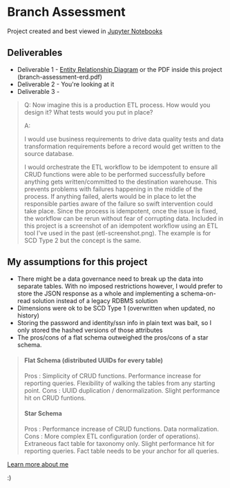 # Branch Assessment
Project created and best viewed in [Jupyter Notebooks](https://www.anaconda.com/products/individual)


## Deliverables
- Deliverable 1 - [Entity Relationship Diagram](https://dbdiagram.io/d/61fd6ea885022f4ee53ec996) or the PDF inside this project (branch-assessment-erd.pdf)
- Deliverable 2 - You're looking at it
- Deliverable 3 -
> Q: Now imagine this is a production ETL process. How would you design it? What tests would you put in place?
> 
> A:
>
> I would use business requirements to drive data quality tests and data transformation requirements before a record would get written to the source database.
>
>I would orchestrate the ETL workflow to be idempotent to ensure all CRUD functions were able to be performed successfully before anything gets written/committed to the destination warehouse. This prevents problems with failures happening in the middle of the process. If anything failed, alerts would be in place to let the responsible parties aware of the failure so swift intervention could take place. Since the process is idempotent, once the issue is fixed, the workflow can be rerun without fear of corrupting data. Included in this project is a screenshot of an idempotent workflow using an ETL tool I've used in the past (etl-screenshot.png). The example is for SCD Type 2 but the concept is the same. 

## My assumptions for this project
- There might be a data governance need to break up the data into separate tables. With no imposed restrictions however, I would prefer to store the JSON response as a whole and implementing a schema-on-read solution instead of a legacy RDBMS solution
- Dimensions were ok to be SCD Type 1 (overwritten when updated, no history)
- Storing the password and identity/ssn info in plain text was bait, so I only stored the hashed versions of those attributes
- The pros/cons of a flat schema outweighed the pros/cons of a star schema.

> #### Flat Schema (distributed UUIDs for every table)
> Pros : Simplicity of CRUD functions. Performance increase for reporting queries. Flexibility of walking the tables from any starting point.
> Cons : UUID duplication / denormalization. Slight performance hit on CRUD funtions.
>
> #### Star Schema
> Pros : Performance increase of CRUD functions. Data normalization.
> Cons : More complex ETL configuration (order of operations). Extraneous fact table for taxonomy only. Slight performance hit for reporting queries. Fact table needs to be your anchor for all queries.

[Learn more about me](https://shorturl.at/ruRV8)

:)
